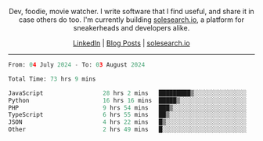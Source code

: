 <p align="center">Dev, foodie, movie watcher. I write software that I find useful, and share it in case others do too. I'm currently building <a href="https://solesearch.io">solesearch.io</a>, a platform for sneakerheads and developers alike.</p>
<p align="center">
  <a href="https://www.linkedin.com/in/peter-rauscher">LinkedIn</a>
  |
  <a href="https://dev.to/peterrauscher">Blog Posts</a>
  |
  <a href="https://solesearch.io">solesearch.io</a>
</p>
<hr/>
<!--START_SECTION:waka-->

```python
From: 04 July 2024 - To: 03 August 2024

Total Time: 73 hrs 9 mins

JavaScript                 28 hrs 2 mins   █████████▒░░░░░░░░░░░░░░░   36.90 %
Python                     16 hrs 16 mins  █████▒░░░░░░░░░░░░░░░░░░░   21.42 %
PHP                        9 hrs 54 mins   ███▒░░░░░░░░░░░░░░░░░░░░░   13.04 %
TypeScript                 6 hrs 55 mins   ██▒░░░░░░░░░░░░░░░░░░░░░░   09.11 %
JSON                       4 hrs 22 mins   █▒░░░░░░░░░░░░░░░░░░░░░░░   05.77 %
Other                      2 hrs 49 mins   █░░░░░░░░░░░░░░░░░░░░░░░░   03.71 %
```

<!--END_SECTION:waka-->
